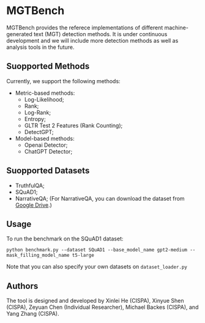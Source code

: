 # MGTBench

MGTBench provides the referece implementations of different machine-generated text (MGT) detection methods.
It is under continuous development and we will include more detection methods as well as analysis tools in the future.


## Suopported Methods
Currently, we support the following methods:
- Metric-based methods:
    - Log-Likelihood;
    - Rank;
    - Log-Rank;
    - Entropy;
    - GLTR Test 2 Features (Rank Counting);
    - DetectGPT;
- Model-based methods:
    - Openai Detector;
    - ChatGPT Detector;

## Suopported Datasets
- TruthfulQA;
- SQuAD1;
- NarrativeQA; (For NarrativeQA, you can download the dataset from [Google Drive](https://drive.google.com/file/d/1tul8WeWqubyRlxLeJ5L3igfaL6VNSuef/view?usp=share_link).)

## Usage
To run the benchmark on the SQuAD1 dataset: 
```
python benchmark.py --dataset SQuAD1 --base_model_name gpt2-medium --mask_filling_model_name t5-large
```

Note that you can also specify your own datasets on ``dataset_loader.py``

## Authors
The tool is designed and developed by Xinlei He (CISPA), Xinyue Shen (CISPA), Zeyuan Chen (Individual Researcher), Michael Backes (CISPA), and Yang Zhang (CISPA).